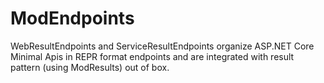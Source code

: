 # ModEndpoints

WebResultEndpoints and ServiceResultEndpoints organize ASP.NET Core Minimal Apis in REPR format endpoints and are integrated with result pattern (using ModResults) out of box.
